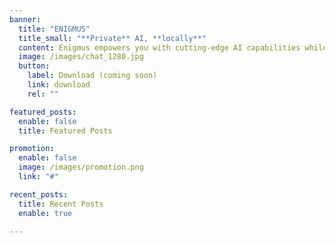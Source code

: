 ```yaml
---
banner:
  title: "ENIGMUS"
  title_small: "**Private** AI, **locally**"
  content: Enigmus empowers you with cutting-edge AI capabilities while ensuring your data remains **private** and **secure** by processing everything **locally** on your device. <br /> <br /> Enigmus is **free** and **open-source**.
  image: /images/chat_1280.jpg
  button:
    label: Download (coming soon)
    link: download
    rel: ""

featured_posts:
  enable: false
  title: Featured Posts

promotion:
  enable: false
  image: /images/promotion.png
  link: "#"

recent_posts:
  title: Recent Posts
  enable: true

---
```

